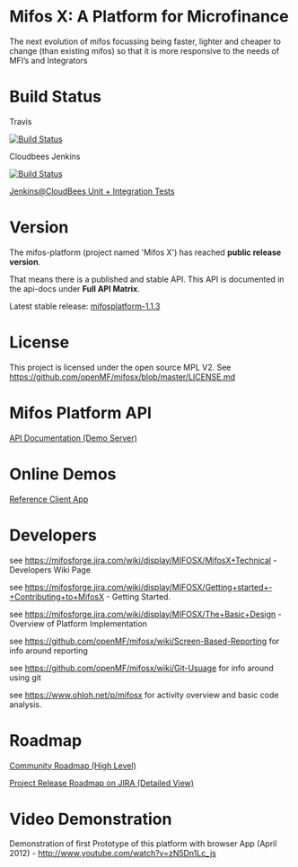 Mifos X: A Platform for Microfinance
======

The next evolution of mifos focussing being faster, lighter and cheaper to change (than existing mifos) so that it is more responsive to the needs of MFI’s and Integrators

Build Status
============

Travis

[![Build
Status](https://travis-ci.org/openMF/mifosx.png?branch=master)](https://travis-ci.org/openMF/mifosx)

Cloudbees Jenkins

[![Build
Status](https://openmf.ci.cloudbees.com/job/MIFOSX%20INTEGRATION%20TEST/badge/icon)](https://openmf.ci.cloudbees.com/job/MIFOSX%20INTEGRATION%20TEST/)

<a target="_blank" href="https://openmf.ci.cloudbees.com/job/MIFOSX%20INTEGRATION%20TEST/"  title="Jenkins@CloudBees">Jenkins@CloudBees Unit + Integration Tests</a>


Version
==========

The mifos-platform (project named 'Mifos X') has reached <b>public release version</b>. 

That means there is a published and stable API. This API is documented in the api-docs under <b>Full API Matrix</b>.

Latest stable release: <a target="_blank" href="https://github.com/openMF/mifosx/tree/mifosplatform-1.1.3" title="mifosplatform-1.1.3">mifosplatform-1.1.3</a>

License
=============

This project is licensed under the open source MPL V2. See https://github.com/openMF/mifosx/blob/master/LICENSE.md

Mifos Platform API
=====================

<a target="_blank" href="https://demo.openmf.org/api-docs/apiLive.htm" title="mifos platform api">API Documentation (Demo Server)</a>


Online Demos
=============================

<a target="_blank" href="https://demo.openmf.org" title="Reference Client App">Reference Client App</a>

Developers
==========
see https://mifosforge.jira.com/wiki/display/MIFOSX/MifosX+Technical - Developers Wiki Page

see https://mifosforge.jira.com/wiki/display/MIFOSX/Getting+started+-+Contributing+to+MifosX  - Getting Started.

see https://mifosforge.jira.com/wiki/display/MIFOSX/The+Basic+Design - Overview of Platform Implementation

see https://github.com/openMF/mifosx/wiki/Screen-Based-Reporting for info around reporting

see https://github.com/openMF/mifosx/wiki/Git-Usuage for info around using git

see https://www.ohloh.net/p/mifosx for activity overview and basic code analysis.

Roadmap
==============

<a target="_blank" href="http://goo.gl/IXS9Q" title="Community Roadmap (High Level)">Community Roadmap (High Level)</a>

<a target="_blank" href="https://mifosforge.jira.com/browse/MIFOSX#selectedTab=com.atlassian.jira.plugin.system.project%3Aroadmap-panel" 
   title="Project Release Roadmap on JIRA (Detailed View)">Project Release Roadmap on JIRA (Detailed View)</a>

Video Demonstration
===============

Demonstration of first Prototype of this platform with browser App (April 2012) - http://www.youtube.com/watch?v=zN5Dn1Lc_js
